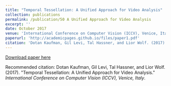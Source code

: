 ```yaml
---
title: "Temporal Tessellation: A Unified Approach for Video Analysis"
collection: publications
permalink: /publication/50 A Unified Approach for Video Analysis
excerpt: ''
date: October 2017
venue: 'International Conference on Computer Vision (ICCV), Venice, Italy'
paperurl: 'http://academicpages.github.io/files/paper1.pdf'
citation: 'Dotan Kaufman, Gil Levi, Tal Hassner, and Lior Wolf. (2017). &quot;Temporal Tessellation: A Unified Approach for Video Analysis.&quot; <i>International Conference on Computer Vision (ICCV), Venice, Italy</i>.'
---
```


[Download paper here](http://academicpages.github.io/files/paper1.pdf)

Recommended citation: Dotan Kaufman, Gil Levi, Tal Hassner, and Lior Wolf. (2017). "Temporal Tessellation: A Unified Approach for Video Analysis." <i>International Conference on Computer Vision (ICCV), Venice, Italy</i>.
